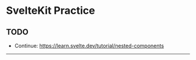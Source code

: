# SvelteKit Practice

## TODO

- Continue: https://learn.svelte.dev/tutorial/nested-components

---
